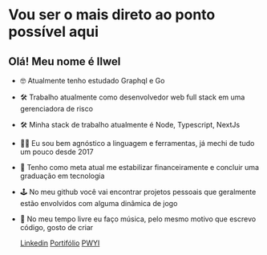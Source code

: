 # Vou ser o mais direto ao ponto possível aqui
## Olá! Meu nome é Ilwel
- 🤓 Atualmente tenho estudado Graphql e Go
- 🛠️ Trabalho atualmente como desenvolvedor web full stack em uma gerenciadora de risco
- 🛠️ Minha stack de trabalho atualmente é Node, Typescript, NextJs
- 🧙‍♂️ Eu sou bem agnóstico a linguagem e ferramentas, já mechi de tudo um pouco desde 2017
- 🚩 Tenho como meta atual me estabilizar financeiramente e concluir uma graduação em tecnologia
- 🕹️ No meu github você vai encontrar projetos pessoais que geralmente estão envolvidos com alguma dinâmica de jogo
- 🎹 No meu tempo livre eu faço música, pelo mesmo motivo que escrevo código, gosto de criar

   [Linkedin](https://www.linkedin.com/in/ilwel/) [Portifólio](https://ilwel-portfolio.vercel.app/) [PWYI](https://playing-with-your-heritage.vercel.app/)
